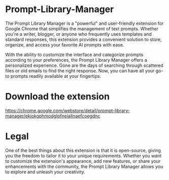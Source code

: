 # Prompt-Library-Manager
The Prompt Library Manager is a "powerful" and user-friendly extension for Google Chrome that simplifies the management of text prompts. Whether you're a writer, blogger, or anyone who frequently uses templates and standard responses, this extension provides a convenient solution to store, organize, and access your favorite AI prompts with ease.

With the ability to customize the interface and categorize prompts according to your preferences, the Prompt Library Manager offers a personalized experience. Gone are the days of searching through scattered files or old emails to find the right response. Now, you can have all your go-to prompts readily available at your fingertips.

# Download the extension
https://chrome.google.com/webstore/detail/prompt-library-manager/ekjokgphmodglpfneiallnaefcoegdnc

# Legal
One of the best things about this extension is that it is open-source, giving you the freedom to tailor it to your unique requirements. Whether you want to customize the extension's appearance, add new features, or share your enhancements with the community, the Prompt Library Manager allows you to explore and unleash your creativity.
